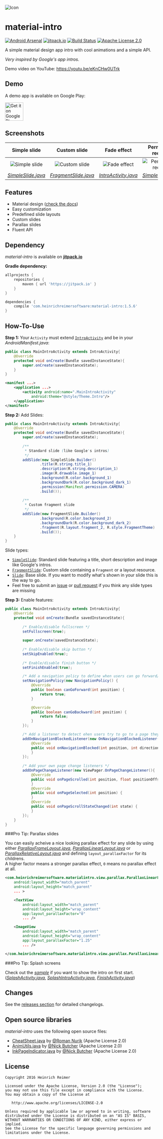 ![Icon](http://i.imgur.com/biiZxND.png)

material-intro
=======================

[![Android Arsenal](https://img.shields.io/badge/Android%20Arsenal-material--intro-brightgreen.svg?style=flat)](http://android-arsenal.com/details/1/3206)
[![jitpack.io][18]][4]
[![Build Status][19]][20]
[![Apache License 2.0][21]][22]

A simple material design app intro with cool animations and a simple API.

_Very inspired by Google's app intros._

Demo video on YouTube: https://youtu.be/eKnCHw0UTrk

Demo
----
A demo app is available on Google Play:

<a href="https://play.google.com/store/apps/details?id=com.heinrichreimersoftware.materialintro.demo">
	<img alt="Get it on Google Play" src="https://play.google.com/intl/en_us/badges/images/generic/en-play-badge.png" height="60" />
</a>

Screenshots
-----------

| Simple slide | Custom slide | Fade effect | Permission request |
|:-:|:-:|:-:|:-:|
| ![Simple slide][12] | ![Custom slide][13] | ![Fade effect][14] | ![Permission request][15] |
| [_SimpleSlide.java_][1] | [_FragmentSlide.java_][2] | [_IntroActivity.java_][3] | [_SimpleSlide.java_][1] |

Features
--------

* Material design ([check the docs][30])
* Easy customization
* Predefined slide layouts
* Custom slides
* Parallax slides
* Fluent API

Dependency
----------

*material-intro* is available on [**jitpack.io**][4]

**Gradle dependency:**
```gradle
allprojects {
    repositories {
        maven { url 'https://jitpack.io' }
    }
}
```
```gradle
dependencies {
    compile 'com.heinrichreimersoftware:material-intro:1.5.6'
}
```

How-To-Use
-----

**Step 1:** Your `Activity` must extend [`IntroActivity`][3] and be in your *AndroidManifest.java*:
```java
public class MainIntroActivity extends IntroActivity{
    @Override
    protected void onCreate(Bundle savedInstanceState){
        super.onCreate(savedInstanceState);
    }
}
```

```xml
<manifest ...>
    <application ...>
        <activity android:name=".MainIntroActivity"
            android:theme="@style/Theme.Intro"/>
    </application>
</manifest>
```

**Step 2:** Add Slides:
```java
public class MainIntroActivity extends IntroActivity{
    @Override
    protected void onCreate(Bundle savedInstanceState){
        super.onCreate(savedInstanceState);
        
        /**
         * Standard slide (like Google's intros)
         */
        addSlide(new SimpleSlide.Builder()
                .title(R.string.title_1)
                .description(R.string.description_1)
                .image(R.drawable.image_1)
                .background(R.color.background_1)
                .backgroundDark(R.color.background_dark_1)
                .permission(Manifest.permission.CAMERA)
                .build());
        
        /**
         * Custom fragment slide
         */ 
        addSlide(new FragmentSlide.Builder()
                .background(R.color.background_2)
                .backgroundDark(R.color.background_dark_2)
                .fragment(R.layout.fragment_2, R.style.FragmentTheme)
                .build());
    }
}
```
Slide types:

- [`SimpleSlide`][2]: Standard slide featuring a title, short description and image like Google's intros.
- [`FragmentSlide`][1]: Custom slide containing a `Fragment` or a layout resource.
- [`Slide`][1]: Base slide. If you want to modify what's shown in your slide this is the way to go.
- Feel free to submit an [issue][10] or [pull request][11] if you think any slide types are missing

**Step 3:** Enable features:
```java
public class MainIntroActivity extends IntroActivity{
    @Override
    protected void onCreate(Bundle savedInstanceState){
    
        /* Enable/disable fullscreen */
        setFullscreen(true);
        
        super.onCreate(savedInstanceState);
    
        /* Enable/disable skip button */
        setSkipEnabled(true);
    
        /* Enable/disable finish button */
        setFinishEnabled(true);

        /* Add a navigation policy to define when users can go forward/backward */
        setNavigationPolicy(new NavigationPolicy() {
            @Override
            public boolean canGoForward(int position) {
                return true;
            }

            @Override
            public boolean canGoBackward(int position) {
                return false;
            }
        });

        /* Add a listener to detect ehen users try to go to a page they can't go to */
        addOnNavigationBlockedListener(new OnNavigationBlockedListener() {
            @Override
            public void onNavigationBlocked(int position, int direction) {
            }
        });
        
        /* Add your own page change listeners */
        addOnPageChangeListener(new ViewPager.OnPageChangeListener(){
            @Override
            public void onPageScrolled(int position, float positionOffset, int positionOffsetPixels) {
            }
            @Override
            public void onPageSelected(int position) {
            }
            @Override
            public void onPageScrollStateChanged(int state) {
            }
        });
    }
}
```

###Pro Tip: Parallax slides

You can easily acheive a nice looking parallax effect for any slide by using either [_ParallaxFrameLayout.java_][31], [_ParallaxLinearLayout.java_][32] or [_ParallaxRelativeLayout.java_][33] and defining `layout_parallaxFactor` for its childrens.  
A higher factor means a stronger parallax effect, `0` means no parallax effect at all.

```xml
<com.heinrichreimersoftware.materialintro.view.parallax.ParallaxLinearLayout
    android:layout_width="match_parent"
    android:layout_height="match_parent"
    ... >

    <TextView
        android:layout_width="match_parent"
        android:layout_height="wrap_content"
        app:layout_parallaxFactor="0"
        ... />

    <ImageView
        android:layout_width="match_parent"
        android:layout_height="wrap_content"
        app:layout_parallaxFactor="1.25"
        ... />

</com.heinrichreimersoftware.materialintro.view.parallax.ParallaxLinearLayout>
```

###Pro Tip: Splash screens

Check out the [*sample*][26] if you want to show the intro on first start.  
([_SplashActivity.java_][27], [_SplashIntroActivity.java_][28], [_FinishActivity.java_][29])

Changes
-------

See the [releases section][25] for detailed changelogs.

Open source libraries
-------

*material-intro* uses the following open source files:

* [CheatSheet.java][5] by [@Roman Nurik][6] (Apache License 2.0)
* [AnimUtils.java][7] by [@Nick Butcher][8] (Apache License 2.0)
* [InkPageIndicator.java][9] by [@Nick Butcher][8] (Apache License 2.0)

License
-------

    Copyright 2016 Heinrich Reimer

    Licensed under the Apache License, Version 2.0 (the "License");
    you may not use this file except in compliance with the License.
    You may obtain a copy of the License at

       http://www.apache.org/licenses/LICENSE-2.0

    Unless required by applicable law or agreed to in writing, software
    distributed under the License is distributed on an "AS IS" BASIS,
    WITHOUT WARRANTIES OR CONDITIONS OF ANY KIND, either express or implied.
    See the License for the specific language governing permissions and
    limitations under the License.
    
    
[1]: https://github.com/HeinrichReimer/material-intro/blob/master/library/src/main/java/com/heinrichreimersoftware/materialintro/slide/FragmentSlide.java
[2]: https://github.com/HeinrichReimer/material-intro/blob/master/library/src/main/java/com/heinrichreimersoftware/materialintro/slide/SimpleSlide.java
[3]: https://github.com/HeinrichReimer/material-intro/blob/master/library/src/main/java/com/heinrichreimersoftware/materialintro/app/IntroActivity.java
[4]: https://jitpack.io/#com.heinrichreimersoftware/material-intro
[5]: https://gist.github.com/romannurik/3982005
[6]: https://github.com/romannurik
[7]: https://github.com/nickbutcher/plaid/blob/master/app/src/main/java/io/plaidapp/util/AnimUtils.java
[8]: https://github.com/nickbutcher
[9]: https://github.com/nickbutcher/plaid/blob/master/app/src/main/java/io/plaidapp/ui/widget/InkPageIndicator.java
[10]: issues
[11]: pulls
[12]: http://i.imgur.com/cLWW5qm.png
[13]: http://i.imgur.com/hmhnzUb.png
[14]: http://i.imgur.com/7ujB0S4.png
[15]: http://i.imgur.com/EDNLGy8.png
[18]: https://jitpack.io/v/com.heinrichreimersoftware/material-intro.svg
[19]: https://travis-ci.org/HeinrichReimer/material-intro.svg?branch=master
[20]: https://travis-ci.org/HeinrichReimer/material-intro
[21]: https://img.shields.io/github/license/HeinrichReimer/material-intro.svg
[22]: https://www.apache.org/licenses/LICENSE-2.0.html
[23]: https://img.shields.io/badge/Android%20Arsenal-material--intro-green.svg?style=true
[24]: https://android-arsenal.com/details/1/3206
[25]: https://github.com/HeinrichReimer/material-intro/releases
[26]: https://github.com/HeinrichReimer/material-intro/tree/master/app/src/main/java/com/heinrichreimersoftware/materialintro/demo
[27]: https://github.com/HeinrichReimer/material-intro/blob/master/app/src/main/java/com/heinrichreimersoftware/materialintro/demo/SplashActivity.java
[28]: https://github.com/HeinrichReimer/material-intro/blob/master/app/src/main/java/com/heinrichreimersoftware/materialintro/demo/SplashIntroActivity.java
[29]: https://github.com/HeinrichReimer/material-intro/blob/master/app/src/main/java/com/heinrichreimersoftware/materialintro/demo/FinishActivity.java
[30]: https://www.google.com/design/spec/growth-communications/onboarding.html#onboarding-quickstart
[31]: https://github.com/HeinrichReimer/material-intro/blob/master/library/src/main/java/com/heinrichreimersoftware/materialintro/view/parallax/ParallaxFrameLayout.java
[32]: https://github.com/HeinrichReimer/material-intro/blob/master/library/src/main/java/com/heinrichreimersoftware/materialintro/view/parallax/ParallaxLinearLayout.java
[33]: https://github.com/HeinrichReimer/material-intro/blob/master/library/src/main/java/com/heinrichreimersoftware/materialintro/view/parallax/ParallaxRelativeLayout.java
